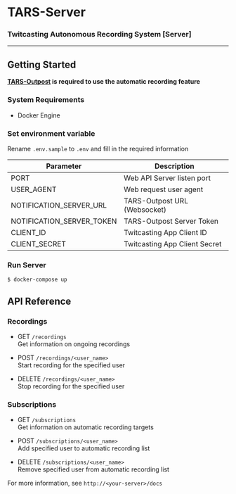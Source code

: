 # TARS-Server
### Twitcasting Autonomous Recording System [Server]
___

## Getting Started
__[TARS-Outpost](https://github.com/quadseed/TARS-Outpost) is required to use the automatic recording feature__
### System Requirements
- Docker Engine

### Set environment variable
Rename `.env.sample` to `.env` and fill in the required information

| Parameter                 | Description                    |
|---------------------------|--------------------------------|
| PORT                      | Web API Server listen port     |
| USER_AGENT                | Web request user agent         |
| NOTIFICATION_SERVER_URL   | TARS-Outpost URL   (Websocket) |
| NOTIFICATION_SERVER_TOKEN | TARS-Outpost Server Token      |
| CLIENT_ID                 | Twitcasting App Client ID      |
| CLIENT_SECRET             | Twitcasting App Client Secret  |

### Run Server
```shell
$ docker-compose up
```

## API Reference
### Recordings
- GET `/recordings`  
Get information on ongoing recordings


- POST `/recordings/<user_name>`  
Start recording for the specified user


- DELETE `/recordings/<user_name>`  
Stop recording for the specified user


### Subscriptions
- GET `/subscriptions`  
Get information on automatic recording targets


- POST `/subscriptions/<user_name>`  
Add specified user to automatic recording list


- DELETE `/subscriptions/<user_name>`  
Remove specified user from automatic recording list


For more information, see `http://<your-server>/docs`
